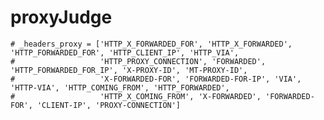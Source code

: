 # proxyJudge

    # _headers_proxy = ['HTTP_X_FORWARDED_FOR', 'HTTP_X_FORWARDED', 'HTTP_FORWARDED_FOR', 'HTTP_CLIENT_IP', 'HTTP_VIA',
    #                   'HTTP_PROXY_CONNECTION', 'FORWARDED', 'HTTP_FORWARDED_FOR_IP', 'X-PROXY-ID', 'MT-PROXY-ID',
    #                   'X-FORWARDED-FOR', 'FORWARDED-FOR-IP', 'VIA', 'HTTP-VIA', 'HTTP_COMING_FROM', 'HTTP_FORWARDED',
    #                   'HTTP_X_COMING_FROM', 'X-FORWARDED', 'FORWARDED-FOR', 'CLIENT-IP', 'PROXY-CONNECTION']